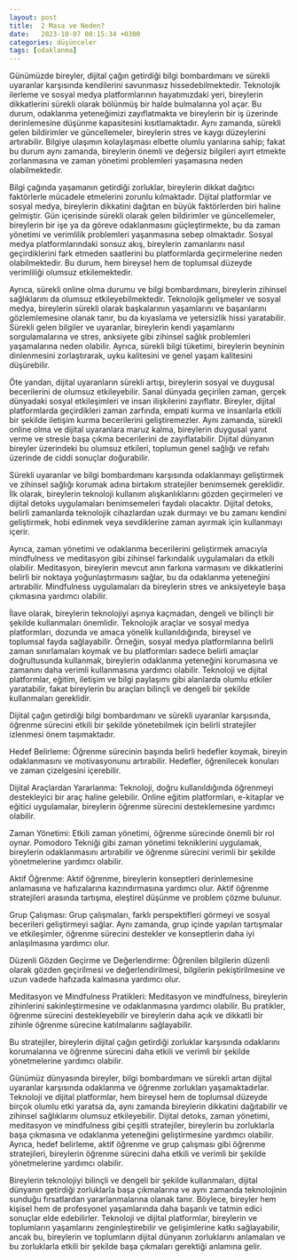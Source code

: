 ```yaml
---
layout: post
title:  2 Masa ve Neden?
date:   2023-10-07 00:15:34 +0300
categories: düşünceler
tags: [odaklanma]
---
```


Günümüzde bireyler, dijital çağın getirdiği bilgi bombardımanı ve sürekli uyaranlar karşısında kendilerini savunmasız hissedebilmektedir. Teknolojik ilerleme ve sosyal medya platformlarının hayatımızdaki yeri, bireylerin dikkatlerini sürekli olarak bölünmüş bir halde bulmalarına yol açar. Bu durum, odaklanma yeteneğimizi zayıflatmakta ve bireylerin bir iş üzerinde derinlemesine düşünme kapasitesini kısıtlamaktadır. Aynı zamanda, sürekli gelen bildirimler ve güncellemeler, bireylerin stres ve kaygı düzeylerini artırabilir. Bilgiye ulaşımın kolaylaşması elbette olumlu yanlarına sahip; fakat bu durum aynı zamanda, bireylerin önemli ve değersiz bilgileri ayırt etmekte zorlanmasına ve zaman yönetimi problemleri yaşamasına neden olabilmektedir.

Bilgi çağında yaşamanın getirdiği zorluklar, bireylerin dikkat dağıtıcı faktörlerle mücadele etmelerini zorunlu kılmaktadır. Dijital platformlar ve sosyal medya, bireylerin dikkatini dağıtan en büyük faktörlerden biri haline gelmiştir. Gün içerisinde sürekli olarak gelen bildirimler ve güncellemeler, bireylerin bir işe ya da göreve odaklanmasını güçleştirmekte, bu da zaman yönetimi ve verimlilik problemleri yaşanmasına sebep olmaktadır. Sosyal medya platformlarındaki sonsuz akış, bireylerin zamanlarını nasıl geçirdiklerini fark etmeden saatlerini bu platformlarda geçirmelerine neden olabilmektedir. Bu durum, hem bireysel hem de toplumsal düzeyde verimliliği olumsuz etkilemektedir.

Ayrıca, sürekli online olma durumu ve bilgi bombardımanı, bireylerin zihinsel sağlıklarını da olumsuz etkileyebilmektedir. Teknolojik gelişmeler ve sosyal medya, bireylerin sürekli olarak başkalarının yaşamlarını ve başarılarını gözlemlemesine olanak tanır, bu da kıyaslama ve yetersizlik hissi yaratabilir. Sürekli gelen bilgiler ve uyaranlar, bireylerin kendi yaşamlarını sorgulamalarına ve stres, anksiyete gibi zihinsel sağlık problemleri yaşamalarına neden olabilir. Ayrıca, sürekli bilgi tüketimi, bireylerin beyninin dinlenmesini zorlaştırarak, uyku kalitesini ve genel yaşam kalitesini düşürebilir.

Öte yandan, dijital uyaranların sürekli artışı, bireylerin sosyal ve duygusal becerilerini de olumsuz etkileyebilir. Sanal dünyada geçirilen zaman, gerçek dünyadaki sosyal etkileşimleri ve insan ilişkilerini zayıflatır. Bireyler, dijital platformlarda geçirdikleri zaman zarfında, empati kurma ve insanlarla etkili bir şekilde iletişim kurma becerilerini geliştiremezler. Aynı zamanda, sürekli online olma ve dijital uyaranlara maruz kalma, bireylerin duygusal yanıt verme ve stresle başa çıkma becerilerini de zayıflatabilir. Dijital dünyanın bireyler üzerindeki bu olumsuz etkileri, toplumun genel sağlığı ve refahı üzerinde de ciddi sonuçlar doğurabilir.

Sürekli uyaranlar ve bilgi bombardımanı karşısında odaklanmayı geliştirmek ve zihinsel sağlığı korumak adına birtakım stratejiler benimsemek gereklidir. İlk olarak, bireylerin teknoloji kullanım alışkanlıklarını gözden geçirmeleri ve dijital detoks uygulamaları benimsemeleri faydalı olacaktır. Dijital detoks, belirli zamanlarda teknolojik cihazlardan uzak durmayı ve bu zamanı kendini geliştirmek, hobi edinmek veya sevdiklerine zaman ayırmak için kullanmayı içerir.

Ayrıca, zaman yönetimi ve odaklanma becerilerini geliştirmek amacıyla mindfulness ve meditasyon gibi zihinsel farkındalık uygulamaları da etkili olabilir. Meditasyon, bireylerin mevcut anın farkına varmasını ve dikkatlerini belirli bir noktaya yoğunlaştırmasını sağlar, bu da odaklanma yeteneğini artırabilir. Mindfulness uygulamaları da bireylerin stres ve anksiyeteyle başa çıkmasına yardımcı olabilir.

İlave olarak, bireylerin teknolojiyi aşırıya kaçmadan, dengeli ve bilinçli bir şekilde kullanmaları önemlidir. Teknolojik araçlar ve sosyal medya platformları, dozunda ve amaca yönelik kullanıldığında, bireysel ve toplumsal fayda sağlayabilir. Örneğin, sosyal medya platformlarına belirli zaman sınırlamaları koymak ve bu platformları sadece belirli amaçlar doğrultusunda kullanmak, bireylerin odaklanma yeteneğini korumasına ve zamanını daha verimli kullanmasına yardımcı olabilir. Teknoloji ve dijital platformlar, eğitim, iletişim ve bilgi paylaşımı gibi alanlarda olumlu etkiler yaratabilir, fakat bireylerin bu araçları bilinçli ve dengeli bir şekilde kullanmaları gereklidir.

Dijital çağın getirdiği bilgi bombardımanı ve sürekli uyaranlar karşısında, öğrenme sürecini etkili bir şekilde yönetebilmek için belirli stratejiler izlenmesi önem taşımaktadır.

Hedef Belirleme: Öğrenme sürecinin başında belirli hedefler koymak, bireyin odaklanmasını ve motivasyonunu artırabilir. Hedefler, öğrenilecek konuları ve zaman çizelgesini içerebilir.

Dijital Araçlardan Yararlanma: Teknoloji, doğru kullanıldığında öğrenmeyi destekleyici bir araç haline gelebilir. Online eğitim platformları, e-kitaplar ve eğitici uygulamalar, bireylerin öğrenme sürecini desteklemesine yardımcı olabilir.

Zaman Yönetimi: Etkili zaman yönetimi, öğrenme sürecinde önemli bir rol oynar. Pomodoro Tekniği gibi zaman yönetimi tekniklerini uygulamak, bireylerin odaklanmasını artırabilir ve öğrenme sürecini verimli bir şekilde yönetmelerine yardımcı olabilir.

Aktif Öğrenme: Aktif öğrenme, bireylerin konseptleri derinlemesine anlamasına ve hafızalarına kazındırmasına yardımcı olur. Aktif öğrenme stratejileri arasında tartışma, eleştirel düşünme ve problem çözme bulunur.

Grup Çalışması: Grup çalışmaları, farklı perspektifleri görmeyi ve sosyal becerileri geliştirmeyi sağlar. Aynı zamanda, grup içinde yapılan tartışmalar ve etkileşimler, öğrenme sürecini destekler ve konseptlerin daha iyi anlaşılmasına yardımcı olur.

Düzenli Gözden Geçirme ve Değerlendirme: Öğrenilen bilgilerin düzenli olarak gözden geçirilmesi ve değerlendirilmesi, bilgilerin pekiştirilmesine ve uzun vadede hafızada kalmasına yardımcı olur.

Meditasyon ve Mindfulness Pratikleri: Meditasyon ve mindfulness, bireylerin zihinlerini sakinleştirmesine ve odaklanmasına yardımcı olabilir. Bu pratikler, öğrenme sürecini destekleyebilir ve bireylerin daha açık ve dikkatli bir zihinle öğrenme sürecine katılmalarını sağlayabilir.

Bu stratejiler, bireylerin dijital çağın getirdiği zorluklar karşısında odaklarını korumalarına ve öğrenme sürecini daha etkili ve verimli bir şekilde yönetmelerine yardımcı olabilir.

Günümüz dünyasında bireyler, bilgi bombardımanı ve sürekli artan dijital uyaranlar karşısında odaklanma ve öğrenme zorlukları yaşamaktadırlar. Teknoloji ve dijital platformlar, hem bireysel hem de toplumsal düzeyde birçok olumlu etki yaratsa da, aynı zamanda bireylerin dikkatini dağıtabilir ve zihinsel sağlıklarını olumsuz etkileyebilir. Dijital detoks, zaman yönetimi, meditasyon ve mindfulness gibi çeşitli stratejiler, bireylerin bu zorluklarla başa çıkmasına ve odaklanma yeteneğini geliştirmesine yardımcı olabilir. Ayrıca, hedef belirleme, aktif öğrenme ve grup çalışması gibi öğrenme stratejileri, bireylerin öğrenme sürecini daha etkili ve verimli bir şekilde yönetmelerine yardımcı olabilir.

Bireylerin teknolojiyi bilinçli ve dengeli bir şekilde kullanmaları, dijital dünyanın getirdiği zorluklarla başa çıkmalarına ve aynı zamanda teknolojinin sunduğu fırsatlardan yararlanmalarına olanak tanır. Böylece, bireyler hem kişisel hem de profesyonel yaşamlarında daha başarılı ve tatmin edici sonuçlar elde edebilirler. Teknoloji ve dijital platformlar, bireylerin ve toplumların yaşamlarını zenginleştirebilir ve gelişimlerine katkı sağlayabilir, ancak bu, bireylerin ve toplumların dijital dünyanın zorluklarını anlamaları ve bu zorluklarla etkili bir şekilde başa çıkmaları gerektiği anlamına gelir.
